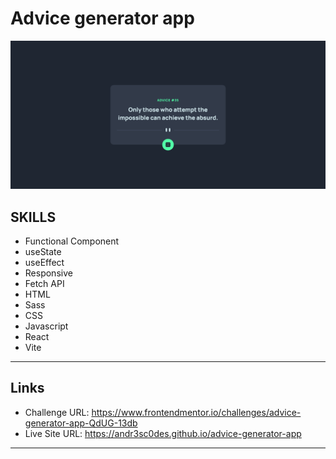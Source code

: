 # Advice generator app

![Advice generator app](./results/portfolio_31.png)

## SKILLS

- Functional Component
- useState
- useEffect
- Responsive
- Fetch API
- HTML
- Sass
- CSS
- Javascript
- React
- Vite

---
## Links

- Challenge URL: https://www.frontendmentor.io/challenges/advice-generator-app-QdUG-13db
- Live Site URL: https://andr3sc0des.github.io/advice-generator-app

---